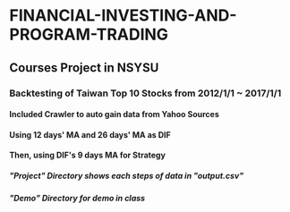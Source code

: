 # FINANCIAL-INVESTING-AND-PROGRAM-TRADING
## Courses Project in NSYSU
### Backtesting of Taiwan Top 10 Stocks from 2012/1/1 ~ 2017/1/1
#### Included Crawler to auto gain data from Yahoo Sources
#### Using 12 days' MA and 26 days' MA as DIF
#### Then, using DIF's 9 days MA for Strategy
##### "Project" Directory shows each steps of data in "output.csv"
##### "Demo" Directory for demo in class
